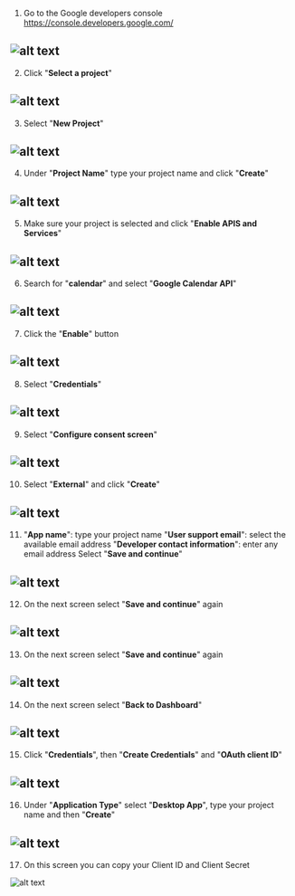 01. Go to the Google developers console https://console.developers.google.com/

![alt text](https://github.com/aristosv/google_auth/blob/master/step001.png)
---

02. Click "**Select a project**"

![alt text](https://github.com/aristosv/google_auth/blob/master/step002.png)
---

03. Select "**New Project**"

![alt text](https://github.com/aristosv/google_auth/blob/master/step003.png)
---

04. Under "**Project Name**" type your project name and click "**Create**"

![alt text](https://github.com/aristosv/google_auth/blob/master/step004.png)
---

05. Make sure your project is selected and click "**Enable APIS and Services**"

![alt text](https://github.com/aristosv/google_auth/blob/master/step005.png)
---

06. Search for "**calendar**" and select "**Google Calendar API**"

![alt text](https://github.com/aristosv/google_auth/blob/master/step006.png)
---

07. Click the "**Enable**" button

![alt text](https://github.com/aristosv/google_auth/blob/master/step007.png)
---
08. Select "**Credentials**"

![alt text](https://github.com/aristosv/google_auth/blob/master/step008.png)
---

09. Select "**Configure consent screen**"

![alt text](https://github.com/aristosv/google_auth/blob/master/step009.png)
---

10. Select "**External**" and click "**Create**"

![alt text](https://github.com/aristosv/google_auth/blob/master/step010.png)
---

11. "**App name**": type your project name
    "**User support email**": select the available email address
    "**Developer contact information**": enter any email address
Select "**Save and continue**"    

![alt text](https://github.com/aristosv/google_auth/blob/master/step011.png)
---

12. On the next screen select "**Save and continue**" again

![alt text](https://github.com/aristosv/google_auth/blob/master/step012.png)
---

13. On the next screen select "**Save and continue**" again

![alt text](https://github.com/aristosv/google_auth/blob/master/step013.png)
---

14. On the next screen select "**Back to Dashboard**"

![alt text](https://github.com/aristosv/google_auth/blob/master/step014.png)
---

15. Click "**Credentials**", then "**Create Credentials**" and "**OAuth client ID**"

![alt text](https://github.com/aristosv/google_auth/blob/master/step015.png)
---

16. Under "**Application Type**" select "**Desktop App**",  type your project name and then "**Create**"

![alt text](https://github.com/aristosv/google_auth/blob/master/step016.png)
---

17. On this screen you can copy your Client ID and Client Secret

![alt text](https://github.com/aristosv/google_auth/blob/master/step017.png)
